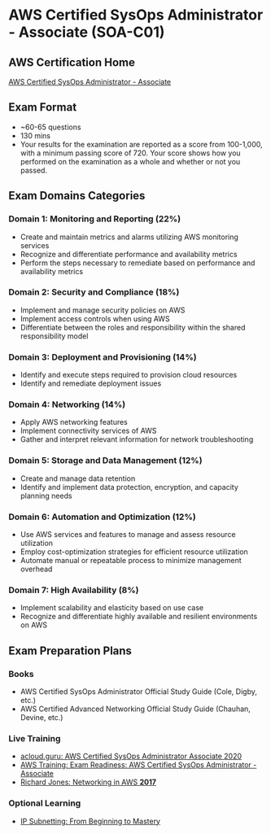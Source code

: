 # AWS Certified SysOps Administrator - Associate (SOA-C01)

## AWS Certification Home
[AWS Certified SysOps Administrator - Associate](https://aws.amazon.com/certification/certified-sysops-admin-associate/)

## Exam Format
- ~60-65 questions
- 130 mins
- Your results for the examination are reported as a score from 100-1,000, with a minimum passing score of 720. Your score shows how you performed on the examination as a whole and whether or not you passed.  

## Exam Domains Categories

### Domain 1: Monitoring and Reporting (22%)
- Create and maintain metrics and alarms utilizing AWS monitoring services
- Recognize and differentiate performance and availability metrics
- Perform the steps necessary to remediate based on performance and availability metrics

### Domain 2: Security and Compliance (18%)
- Implement and manage security policies on AWS
- Implement access controls when using AWS
- Differentiate between the roles and responsibility within the shared responsibility model

### Domain 3: Deployment and Provisioning (14%)
- Identify and execute steps required to provision cloud resources
- Identify and remediate deployment issues

### Domain 4: Networking (14%)
- Apply AWS networking features
- Implement connectivity services of AWS
- Gather and interpret relevant information for network troubleshooting

### Domain 5: Storage and Data Management (12%)
- Create and manage data retention
- Identify and implement data protection, encryption, and capacity planning needs

### Domain 6: Automation and Optimization (12%)
- Use AWS services and features to manage and assess resource utilization
- Employ cost-optimization strategies for efficient resource utilization
- Automate manual or repeatable process to minimize management overhead

### Domain 7: High Availability (8%)
- Implement scalability and elasticity based on use case
- Recognize and differentiate highly available and resilient environments on AWS

## Exam Preparation Plans

### Books
- AWS Certified SysOps Administrator Official Study Guide (Cole, Digby, etc.)
- AWS Certified Advanced Networking Official Study Guide (Chauhan, Devine, etc.)

### Live Training
- [acloud.guru: AWS Certified SysOps Administrator Associate 2020](https://acloud.guru/learn/aws-certified-sysops-administrator-associate?_ga=2.211328726.2113966801.1601496229-472653352.1600688128)
- [AWS Training: Exam Readiness: AWS Certified SysOps Administrator - Associate](https://www.aws.training/Details/Video?id=27486)
- [Richard Jones: Networking in AWS **2017**](https://learning.oreilly.com/videos/networking-in-amazon/9780134850849?autoplay=false) 

### Optional Learning
- [IP Subnetting: From Beginning to Mastery](https://learning.oreilly.com/live-training/courses/ip-subnetting-from-beginning-to-mastery/0636920390091/)


